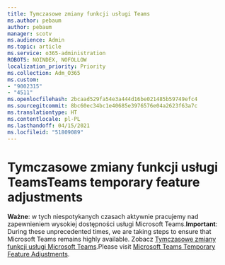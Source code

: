 ```yaml
---
title: Tymczasowe zmiany funkcji usługi Teams
ms.author: pebaum
author: pebaum
manager: scotv
ms.audience: Admin
ms.topic: article
ms.service: o365-administration
ROBOTS: NOINDEX, NOFOLLOW
localization_priority: Priority
ms.collection: Adm_O365
ms.custom:
- "9002315"
- "4511"
ms.openlocfilehash: 2bcaad529fa54e3a444d16be021485b59749efc4
ms.sourcegitcommit: 8bc60ec34bc1e40685e3976576e04a2623f63a7c
ms.translationtype: HT
ms.contentlocale: pl-PL
ms.lasthandoff: 04/15/2021
ms.locfileid: "51809089"
---
```

# <a name="teams-temporary-feature-adjustments"></a><span data-ttu-id="ace10-102">Tymczasowe zmiany funkcji usługi Teams</span><span class="sxs-lookup"><span data-stu-id="ace10-102">Teams temporary feature adjustments</span></span>

<span data-ttu-id="ace10-103">**Ważne**: w tych niespotykanych czasach aktywnie pracujemy nad zapewnieniem wysokiej dostępności usługi Microsoft Teams.</span><span class="sxs-lookup"><span data-stu-id="ace10-103">**Important**: During these unprecedented times, we are taking steps to ensure that Microsoft Teams remains highly available.</span></span> <span data-ttu-id="ace10-104">Zobacz [Tymczasowe zmiany funkcji usługi Microsoft Teams](https://admin.microsoft.com/Adminportal/Home?source=applauncher#MessageCenter?id=MC206581).</span><span class="sxs-lookup"><span data-stu-id="ace10-104">Please visit [Microsoft Teams Temporary Feature Adjustments](https://admin.microsoft.com/Adminportal/Home?source=applauncher#MessageCenter?id=MC206581).</span></span>
